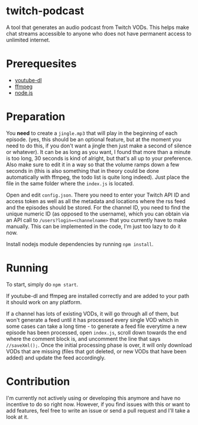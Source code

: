 # twitch-podcast
A tool that generates an audio podcast from Twitch VODs.
This helps make chat streams accessible to anyone who does not have permanent access to unlimited internet.

# Prerequesites
- [youtube-dl](https://github.com/ytdl-org/youtube-dl)
- [ffmpeg](https://ffmpeg.org/download.html)
- [node.js](https://nodejs.org/)

# Preparation
You **need** to create a `jingle.mp3` that will play in the beginning of each episode. (yes, this should be an optional feature, but at the moment you need to do this, if you don't want a jingle then just make a second of silence or whatever). It can be as long as you want, I found that more than a minute is too long, 30 seconds is kind of alright, but that's all up to your preference. Also make sure to edit it in a way so that the volume ramps down a few seconds in (this is also something that in theory could be done automatically with ffmpeg, the todo list is quite long indeed). Just place the file in the same folder where the `index.js` is located.

Open and edit `config.json`. There you need to enter your Twitch API ID and access token as well as all the metadata and locations where the rss feed and the episodes should be stored.
For the channel ID, you need to find the unique numeric ID (as opposed to the username), which you can obtain via an API call to `/users?login=<channelname>` that you currently have to make manually. This can be implemented in the code, I'm just too lazy to do it now.

Install nodejs module dependencies by running `npm install`.

# Running

To start, simply do `npm start`.

If youtube-dl and ffmpeg are installed correctly and are added to your path it should work on any platform.

If a channel has lots of existing VODs, it will go through all of them, but won't generate a feed until it has processed every single VOD which in some cases can take a long time - to generate a feed file everytime a new episode has been processed, open `index.js`, scroll down towards the end where the comment block is, and uncomment the line that says `//saveXml();`. Once the initial processing phase is over, it will only download VODs that are missing (files that got deleted, or new VODs that have been added) and update the feed accordingly.

# Contribution
I'm currently not actively using or developing this anymore and have no incentive to do so right now. However, if you find issues with this or want to add features, feel free to write an issue or send a pull request and I'll take a look at it.